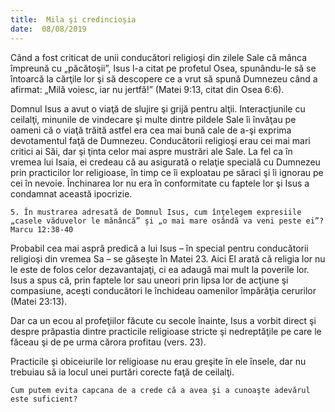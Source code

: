 ```yaml
---
title:  Mila şi credincioşia
date:  08/08/2019
---
```


Când a fost criticat de unii conducători religioşi din zilele Sale că mânca împreună cu „păcătoşii”, Isus l-a citat pe profetul Osea, spunându-le să se întoarcă la cărţile lor şi să descopere ce a vrut să spună Dumnezeu când a afirmat: „Milă voiesc, iar nu jertfă!” (Matei 9:13, citat din Osea 6:6).

Domnul Isus a avut o viaţă de slujire şi grijă pentru alţii. Interacţiunile cu ceilalţi, minunile de vindecare şi multe dintre pildele Sale îi învăţau pe oameni că o viaţă trăită astfel era cea mai bună cale de a-şi exprima devotamentul faţă de Dumnezeu. Conducătorii religioşi erau cei mai mari critici ai Săi, dar şi ţinta celor mai aspre mustrări ale Sale. La fel ca în vremea lui Isaia, ei credeau că au asigurată o relaţie specială cu Dumnezeu prin practicilor lor religioase, în timp ce îi exploatau pe săraci şi îi ignorau pe cei în nevoie. Închinarea lor nu era în conformitate cu faptele lor şi Isus a condamnat această ipocrizie.

`5. În mustrarea adresată de Domnul Isus, cum înţelegem expresiile „casele văduvelor le mănâncă” şi „o mai mare osândă va veni peste ei”? Marcu 12:38-40`

Probabil cea mai aspră predică a lui Isus – în special pentru conducătorii religioşi din vremea Sa – se găseşte în Matei 23. Aici El arată că religia lor nu le este de folos celor dezavantajaţi, ci ea adaugă mai mult la poverile lor. Isus a spus că, prin faptele lor sau uneori prin lipsa lor de acţiune şi compasiune, aceşti conducători le închideau oamenilor împărăţia cerurilor (Matei 23:13).

Dar ca un ecou al profeţiilor făcute cu secole înainte, Isus a vorbit direct şi despre prăpastia dintre practicile religioase stricte şi nedreptăţile pe care le făceau şi de pe urma cărora profitau (vers. 23).

Practicile şi obiceiurile lor religioase nu erau greşite în ele însele, dar nu trebuiau să ia locul unei purtări corecte faţă de ceilalţi.

`Cum putem evita capcana de a crede că a avea şi a cunoaşte adevărul este suficient?`
